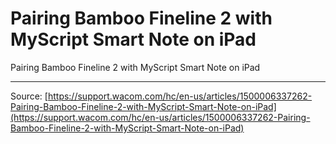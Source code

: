 # Pairing Bamboo Fineline 2 with MyScript Smart Note on iPad

Pairing Bamboo Fineline 2 with MyScript Smart Note on iPad

---
Source: [https://support.wacom.com/hc/en-us/articles/1500006337262-Pairing-Bamboo-Fineline-2-with-MyScript-Smart-Note-on-iPad](https://support.wacom.com/hc/en-us/articles/1500006337262-Pairing-Bamboo-Fineline-2-with-MyScript-Smart-Note-on-iPad)
